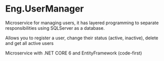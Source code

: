 # Eng.UserManager

Microservice for managing users, it has layered programming to separate responsibilities using SQLServer as a database.

Allows you to register a user, change their status (active, inactive), delete and get all active users

Microservice with .NET CORE 6 and EntityFramework (code-first)
